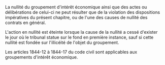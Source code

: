   
La nullité du groupement d'intérêt économique ainsi que des actes ou délibérations de celui-ci ne peut résulter que de la violation des dispositions impératives du présent chapitre, ou de l'une des causes de nullité des contrats en général.   

  
L'action en nullité est éteinte lorsque la cause de la nullité a cessé d'exister le jour où le tribunal statue sur le fond en première instance, sauf si cette nullité est fondée sur l'illicéité de l'objet du groupement.   

  
Les articles 1844-12 à 1844-17 du code civil sont applicables aux groupements d'intérêt économique.  
